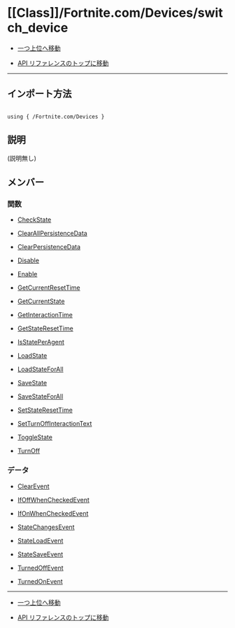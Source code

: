 # [[Class]]/Fortnite.com/Devices/switch_device

- [一つ上位へ移動](../main.md)

- [API リファレンスのトップに移動](/main.md)

---

## インポート方法

```verse

using { /Fortnite.com/Devices }

```

## 説明

(説明無し)

## メンバー

### 関数

- [CheckState](./F_CheckState/main.md)

- [ClearAllPersistenceData](./F_ClearAllPersistenceData/main.md)

- [ClearPersistenceData](./F_ClearPersistenceData/main.md)

- [Disable](./F_Disable/main.md)

- [Enable](./F_Enable/main.md)

- [GetCurrentResetTime](./F_GetCurrentResetTime/main.md)

- [GetCurrentState](./F_GetCurrentState/main.md)

- [GetInteractionTime](./F_GetInteractionTime/main.md)

- [GetStateResetTime](./F_GetStateResetTime/main.md)

- [IsStatePerAgent](./F_IsStatePerAgent/main.md)

- [LoadState](./F_LoadState/main.md)

- [LoadStateForAll](./F_LoadStateForAll/main.md)

- [SaveState](./F_SaveState/main.md)

- [SaveStateForAll](./F_SaveStateForAll/main.md)

- [SetStateResetTime](./F_SetStateResetTime/main.md)

- [SetTurnOffInteractionText](./F_SetTurnOffInteractionText/main.md)

- [ToggleState](./F_ToggleState/main.md)

- [TurnOff](./F_TurnOff/main.md)

### データ

- [ClearEvent](./D_ClearEvent/main.md)

- [IfOffWhenCheckedEvent](./D_IfOffWhenCheckedEvent/main.md)

- [IfOnWhenCheckedEvent](./D_IfOnWhenCheckedEvent/main.md)

- [StateChangesEvent](./D_StateChangesEvent/main.md)

- [StateLoadEvent](./D_StateLoadEvent/main.md)

- [StateSaveEvent](./D_StateSaveEvent/main.md)

- [TurnedOffEvent](./D_TurnedOffEvent/main.md)

- [TurnedOnEvent](./D_TurnedOnEvent/main.md)

---

- [一つ上位へ移動](../main.md)

- [API リファレンスのトップに移動](/main.md)
